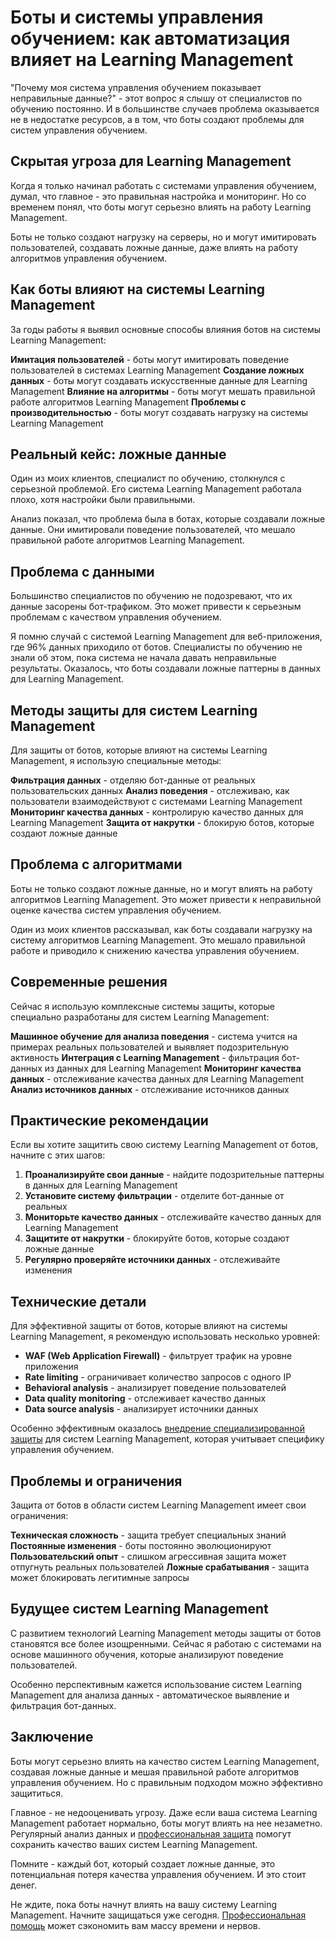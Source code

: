 # Боты и системы управления обучением: как автоматизация влияет на Learning Management

"Почему моя система управления обучением показывает неправильные данные?" - этот вопрос я слышу от специалистов по обучению постоянно. И в большинстве случаев проблема оказывается не в недостатке ресурсов, а в том, что боты создают проблемы для систем управления обучением.

## Скрытая угроза для Learning Management

Когда я только начинал работать с системами управления обучением, думал, что главное - это правильная настройка и мониторинг. Но со временем понял, что боты могут серьезно влиять на работу Learning Management.

Боты не только создают нагрузку на серверы, но и могут имитировать пользователей, создавать ложные данные, даже влиять на работу алгоритмов управления обучением.

## Как боты влияют на системы Learning Management

За годы работы я выявил основные способы влияния ботов на системы Learning Management:

**Имитация пользователей** - боты могут имитировать поведение пользователей в системах Learning Management
**Создание ложных данных** - боты могут создавать искусственные данные для Learning Management
**Влияние на алгоритмы** - боты могут мешать правильной работе алгоритмов Learning Management
**Проблемы с производительностью** - боты могут создавать нагрузку на системы Learning Management

## Реальный кейс: ложные данные

Один из моих клиентов, специалист по обучению, столкнулся с серьезной проблемой. Его система Learning Management работала плохо, хотя настройки были правильными.

Анализ показал, что проблема была в ботах, которые создавали ложные данные. Они имитировали поведение пользователей, что мешало правильной работе алгоритмов Learning Management.

## Проблема с данными

Большинство специалистов по обучению не подозревают, что их данные засорены бот-трафиком. Это может привести к серьезным проблемам с качеством управления обучением.

Я помню случай с системой Learning Management для веб-приложения, где 96% данных приходило от ботов. Специалисты по обучению не знали об этом, пока система не начала давать неправильные результаты. Оказалось, что боты создавали ложные паттерны в данных для Learning Management.

## Методы защиты для систем Learning Management

Для защиты от ботов, которые влияют на системы Learning Management, я использую специальные методы:

**Фильтрация данных** - отделяю бот-данные от реальных пользовательских данных
**Анализ поведения** - отслеживаю, как пользователи взаимодействуют с системами Learning Management
**Мониторинг качества данных** - контролирую качество данных для Learning Management
**Защита от накрутки** - блокирую ботов, которые создают ложные данные

## Проблема с алгоритмами

Боты не только создают ложные данные, но и могут влиять на работу алгоритмов Learning Management. Это может привести к неправильной оценке качества систем управления обучением.

Один из моих клиентов рассказывал, как боты создавали нагрузку на систему алгоритмов Learning Management. Это мешало правильной работе и приводило к снижению качества управления обучением.

## Современные решения

Сейчас я использую комплексные системы защиты, которые специально разработаны для систем Learning Management:

**Машинное обучение для анализа поведения** - система учится на примерах реальных пользователей и выявляет подозрительную активность
**Интеграция с Learning Management** - фильтрация бот-данных из данных для Learning Management
**Мониторинг качества данных** - отслеживание качества данных для Learning Management
**Анализ источников данных** - отслеживание источников данных

## Практические рекомендации

Если вы хотите защитить свою систему Learning Management от ботов, начните с этих шагов:

1. **Проанализируйте свои данные** - найдите подозрительные паттерны в данных для Learning Management
2. **Установите систему фильтрации** - отделите бот-данные от реальных
3. **Мониторьте качество данных** - отслеживайте качество данных для Learning Management
4. **Защитите от накрутки** - блокируйте ботов, которые создают ложные данные
5. **Регулярно проверяйте источники данных** - отслеживайте изменения

## Технические детали

Для эффективной защиты от ботов, которые влияют на системы Learning Management, я рекомендую использовать несколько уровней:

- **WAF (Web Application Firewall)** - фильтрует трафик на уровне приложения
- **Rate limiting** - ограничивает количество запросов с одного IP
- **Behavioral analysis** - анализирует поведение пользователей
- **Data quality monitoring** - отслеживает качество данных
- **Data source analysis** - анализирует источники данных

Особенно эффективным оказалось [внедрение специализированной защиты](https://progaem.com/ustanovka-antibота-usluga-po-zashhite-ot-botов-vashih-sajtов-na-различных-cms-системах.html) для систем Learning Management, которая учитывает специфику управления обучением.

## Проблемы и ограничения

Защита от ботов в области систем Learning Management имеет свои ограничения:

**Техническая сложность** - защита требует специальных знаний
**Постоянные изменения** - боты постоянно эволюционируют
**Пользовательский опыт** - слишком агрессивная защита может отпугнуть реальных пользователей
**Ложные срабатывания** - защита может блокировать легитимные запросы

## Будущее систем Learning Management

С развитием технологий Learning Management методы защиты от ботов становятся все более изощренными. Сейчас я работаю с системами на основе машинного обучения, которые анализируют поведение пользователей.

Особенно перспективным кажется использование систем Learning Management для анализа данных - автоматическое выявление и фильтрация бот-данных.

## Заключение

Боты могут серьезно влиять на качество систем Learning Management, создавая ложные данные и мешая правильной работе алгоритмов управления обучением. Но с правильным подходом можно эффективно защититься.

Главное - не недооценивать угрозу. Даже если ваша система Learning Management работает нормально, боты могут влиять на нее незаметно. Регулярный анализ данных и [профессиональная защита](https://progaem.com/ustanovka-antibота-usluga-po-zashhite-ot-botов-vashih-sajtов-na-различных-cms-системах.html) помогут сохранить качество ваших систем Learning Management.

Помните - каждый бот, который создает ложные данные, это потенциальная потеря качества управления обучением. И это стоит денег.

Не ждите, пока боты начнут влиять на вашу систему Learning Management. Начните защищаться уже сегодня. [Профессиональная помощь](https://progaem.com/ustanovka-antibота-usluga-po-zashhite-ot-botов-vashih-sajtов-na-различных-cms-системах.html) может сэкономить вам массу времени и нервов.
